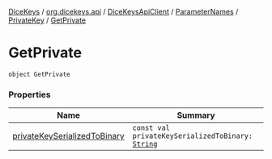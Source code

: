 [DiceKeys](../../../../../index.md) / [org.dicekeys.api](../../../../index.md) / [DiceKeysApiClient](../../../index.md) / [ParameterNames](../../index.md) / [PrivateKey](../index.md) / [GetPrivate](./index.md)

# GetPrivate

`object GetPrivate`

### Properties

| Name | Summary |
|---|---|
| [privateKeySerializedToBinary](private-key-serialized-to-binary.md) | `const val privateKeySerializedToBinary: `[`String`](https://kotlinlang.org/api/latest/jvm/stdlib/kotlin/-string/index.html) |
